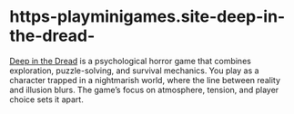 # https-playminigames.site-deep-in-the-dread-
[Deep in the Dread](https://playminigames.site/deep-in-the-dread/) is a psychological horror game that combines exploration, puzzle-solving, and survival mechanics. You play as a character trapped in a nightmarish world, where the line between reality and illusion blurs. The game’s focus on atmosphere, tension, and player choice sets it apart.
